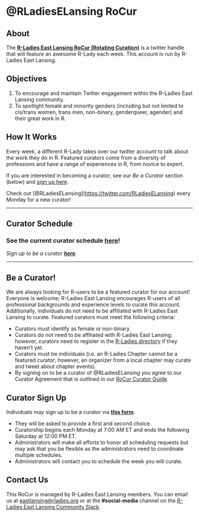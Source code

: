 @RLadiesELansing RoCur
======================

About
-----

The **[R-Ladies East Lansing RoCur (Rotating Curation)](https://twitter.com/RLadiesELansing)** is a twitter handle that will feature an awesome R-Lady each week. This account is run by R-Ladies East Lansing.

Objectives
----------

1.  To encourage and maintain Twitter engagement within the R-Ladies East Lansing community.
2.  To spotlight female and minority genders (including but not limited to cis/trans women, trans men, non-binary, genderqueer, agender) and their great work in R.

How It Works
------------

Every week, a different R-Lady takes over our twitter account to talk about the work they do in R. Featured curators come from a diversity of professions and have a range of experiences in R, from novice to expert.

If you are interested in becoming a curator, see our *Be a Curator* section (below) and [sign up here](https://tinyurl.com/rlel-rocur).

Check out \[@RLadiesELansing\](<https://twitter.com/RLadiesELansing>) every Monday for a new curator!

------------------------------------------------------------------------

Curator Schedule
----------------

### See the current curator schedule **[here](https://tinyurl.com/rlel-rocur-schedule)**!

*Sign up to be a curator **[here](https://tinyurl.com/rlel-rocur)**.*

------------------------------------------------------------------------

Be a Curator!
-------------

We are always looking for R-users to be a featured curator for our account! Everyone is welcome; R-Ladies East Lansing encourages R-users of all professional backgrounds and experience levels to curate this account. Additionally, individuals do not need to be affiliated with R-Ladies East Lansing to curate. Featured curators must meet the following criteria:

-   Curators must identify as female or non-binary.
-   Curators do not need to be affiliated with R-Ladies East Lansing; however, curators need to register in the [R-Ladies directory](https://rladies.org/directory/) if they haven’t yet.
-   Curators must be individuals (i.e. an R-Ladies Chapter cannot be a featured curator; however, an organizer from a local chapter may curate and tweet about chapter events).
-   By signing on to be a curator of @RLadiesELansing you agree to our Curator Agreement that is outlined in our [RoCur Curator Guide](https://tinyurl.com/rlel-rocur-guide).

Curator Sign Up
---------------

Individuals may sign up to be a curator via **[this form](https://tinyurl.com/rlel-rocur)**.

-   They will be asked to provide a first and second choice.
-   Curatorship begins each Monday at 7:00 AM ET and ends the following Saturday at 12:00 PM ET.
-   Administrators will make all efforts to honor all scheduling requests but may ask that you be flexible as the administrators need to coordinate multiple schedules.
-   Administrators will contact you to schedule the week you will curate.

Contact Us
----------

This RoCur is managed by R-Ladies East Lansing members. You can email us at <eastlansing@rladies.org> or at the **\#social-media** channel on the [R-Ladies East Lansing Community Slack]().
